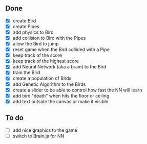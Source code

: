 ## Done
- [x] create Bird
- [x] create Pipes
- [x] add physics to Bird
- [x] add collision to Bird with the Pipes
- [x] allow the Bird to jump
- [x] reset game when the Bird collided with a Pipe
- [x] keep track of the score
- [x] keep track of the highest score
- [x] add Neural Network (aka a brain) to the Bird
- [x] train the Bird
- [x] create a population of Birds
- [x] add Genetic Algorithm to the Birds
- [x] create a slider to be able to control how fast the NN will learn
- [x] add bird "death" when hits the floor or ceiling
- [x] add text outside the canvas or make it visible

## To do
- [ ] add nice graphics to the game
- [ ] switch to Brain.js for NN
